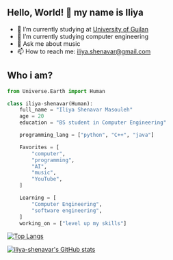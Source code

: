## Hello, World! 👋 my name is Iliya


- 🔭 I’m currently studying at [University of Guilan](https://english.guilan.ac.ir/)
- 🌱 I’m currently studying computer engineering
- 💬 Ask me about music 
- 📫 How to reach me: iliya.shenavar@gmail.com 


## Who i am?
```py
from Universe.Earth import Human

class iliya-shenavar(Human):
    full_name = "Iliya Shenavar Masouleh"
    age = 20
    education = "BS student in Computer Engineering"

    programming_lang = ["python", "C++", "java"]

    Favorites = [
        "computer",
        "programming",
        "AI",
        "music",
        "YouTube", 
    ]

    Learning = [
        "Computer Engineering",
        "software engineering",
    ]
    working_on = ["level up my skills"]

```



[![Top Langs](https://github-readme-stats.vercel.app/api/top-langs/?username=iliya-shenavar&hide=Vim+Script,Vim+Snippet,C&theme=tokyonight&hide_border=true&border_radius=10&bg_color=15,0d1117,1a1b26&show_icons=true&layout=compact)](https://github.com/iliya-shenavar)


[![iliya-shenavar's GitHub stats](https://github-readme-stats.vercel.app/api?username=iliya-shenavar&hide=prs&custom_title=My%20Github%20Stat's&show_icons=true&theme=tokyonight&border_radius=10&hide_border=true&bg_color=15,0d1117,1a1b26)](https://github.com/iliya-shenavar)


<!--
**iliya-shenavar/iliya-shenavar** is a ✨ _special_ ✨ repository because its `README.md` (this file) appears on your GitHub profile.

Here are some ideas to get you started:

- 🔭 I’m currently working on ...
- 🌱 I’m currently learning ...
- 👯 I’m looking to collaborate on ...
- 🤔 I’m looking for help with ...
- 💬 Ask me about ...
- 📫 How to reach me: ...
- 😄 Pronouns: ...
- ⚡ Fun fact: ...
-->
